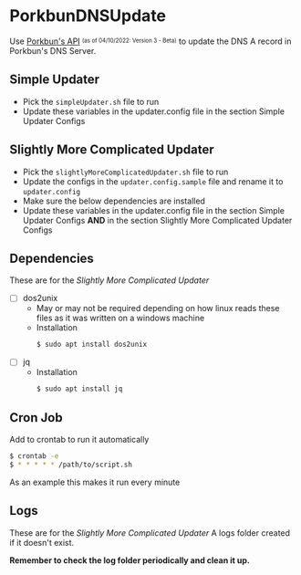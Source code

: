 # PorkbunDNSUpdate

Use [Porkbun's API](https://porkbun.com/api/json/v3/documentation) <sup><sub>(as of 04/10/2022: Version 3 - Beta)</sub></sup> to update the DNS A record in Porkbun's DNS Server.

## Simple Updater
- Pick the `simpleUpdater.sh` file to run
- Update these variables in the updater.config file in the section Simple Updater Configs

## Slightly More Complicated Updater
- Pick the `slightlyMoreComplicatedUpdater.sh` file to run
- Update the configs in the `updater.config.sample` file and rename it to `updater.config`
- Make sure the below dependencies are installed
- Update these variables in the updater.config file in the section Simple Updater Configs <strong>AND</strong> in the section Slightly More Complicated Updater Configs


## Dependencies
These are for the <em>Slightly More Complicated Updater</em>
- [ ] dos2unix
    - May or may not be required depending on how linux reads these files as it was written on a windows machine
    - Installation
        ```bash
        $ sudo apt install dos2unix
        ```
- [ ] jq
    - Installation
        ```bash
        $ sudo apt install jq
        ```


## Cron Job
Add to crontab to run it automatically
```bash
$ crontab -e
$ * * * * * /path/to/script.sh
```
As an example this makes it run every minute

## Logs
These are for the <em>Slightly More Complicated Updater</em>
A logs folder created if it doesn't exist.

<strong>Remember to check the log folder periodically and clean it up.</strong>


